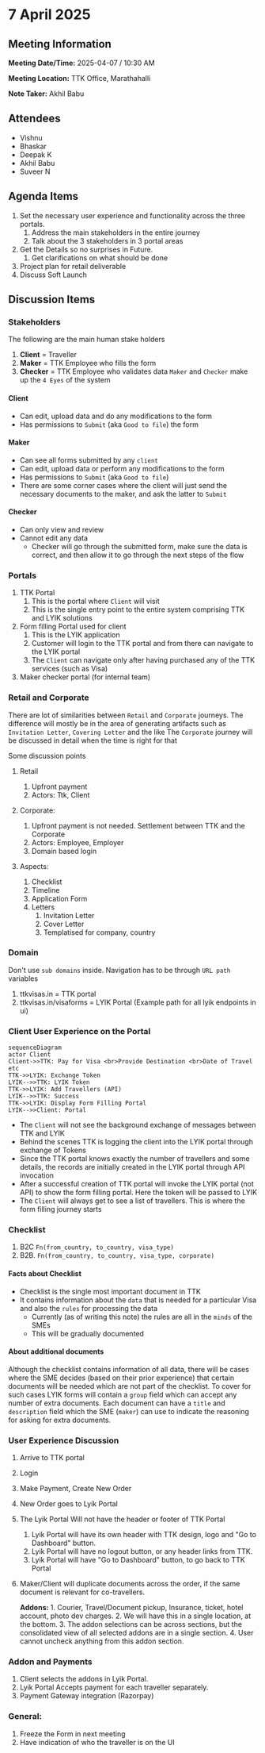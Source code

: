 
# 7 April 2025
## Meeting Information

**Meeting Date/Time:** 2025-04-07 / 10:30 AM

**Meeting Location:** TTK Office, Marathahalli 

**Note Taker:** Akhil Babu

## Attendees

- Vishnu
- Bhaskar
- Deepak K
- Akhil Babu
- Suveer N
## Agenda Items

1. Set the necessary user experience and functionality across the three portals.
	1. Address the main stakeholders in the entire journey
	2. Talk about the 3 stakeholders in 3 portal areas
2. Get the Details so no surprises in Future.
	1. Get clarifications on what should be done
3. Project plan for retail deliverable
4. Discuss Soft Launch

## Discussion Items

### Stakeholders
The following are the main human stake holders
1. **Client** = Traveller
2. **Maker** = TTK Employee who fills the form
3. **Checker** = TTK Employee who validates data
`Maker` and `Checker` make up the `4 Eyes` of the system
#### Client
- Can edit, upload data and do any modifications to the form
- Has permissions to `Submit` (aka `Good to file`) the form
#### Maker
- Can see all forms submitted by any `client`
- Can edit, upload data or perform any modifications to the form
- Has permissions to `Submit` (aka `Good to file`)
- There are some corner cases where the client will just send the necessary documents to the maker, and ask the latter to `Submit`
#### Checker
- Can only view and review
- Cannot edit any data
	- Checker will go through the submitted form, make sure the data is correct, and then allow it to go through the next steps of the flow
### Portals
1. TTK Portal
	1. This is the portal where `Client` will visit
	2. This is the single entry point to the entire system comprising TTK and LYIK solutions
2. Form filling Portal used for client
	1. This is the LYIK application
	2. Customer will login to the TTK portal and from there can navigate to the LYIK portal
	3. The `Client` can navigate only after having purchased any of the TTK services (such as Visa)
3. Maker checker portal (for internal team)

### Retail and Corporate
There are lot of similarities between `Retail` and `Corporate` journeys.
The difference will mostly be in the area of generating artifacts such as `Invitation Letter`, `Covering Letter` and the like
The `Corporate` journey will be discussed in detail when the time is right for that

Some discussion points
1. Retail 
	1. Upfront payment
	2. Actors: Ttk, Client

2. Corporate:
	1. Upfront payment is not needed. Settlement between TTK and the Corporate
	2. Actors: Employee, Employer
	3. Domain based login
3. Aspects:
	1. Checklist
	2. Timeline
	3. Application Form
	4. Letters
		1. Invitation Letter
		2. Cover Letter
		3. Templatised for company, country
### Domain
Don't use `sub domains` inside. Navigation has to be through `URL path` variables
1. ttkvisas.in = TTK portal
2. ttkvisas.in/visaforms = LYIK Portal (Example path for all lyik endpoints in ui)

### Client User Experience on the Portal

```mermaid
sequenceDiagram
actor Client
Client->>TTK: Pay for Visa <br>Provide Destination <br>Date of Travel etc
TTK->>LYIK: Exchange Token
LYIK-->>TTK: LYIK Token
TTK->>LYIK: Add Travellers (API)
LYIK-->>TTK: Success
TTK->>LYIK: Display Form Filling Portal
LYIK-->>Client: Portal
```

- The `Client` will not see the background exchange of messages between TTK and LYIK
- Behind the scenes TTK is logging the client into the LYIK portal through exchange of Tokens
- Since the TTK portal knows exactly the number of travellers and some details, the records are initially created in the LYIK portal through API invocation
- After a successful creation of TTK portal will invoke the LYIK portal (not API) to show the form filling portal. Here the token will be passed to LYIK
- The `Client` will always get to see a list of travellers. This is where the form filling journey starts

### Checklist
1. B2C `Fn(from_country, to_country, visa_type)`
2. B2B. `Fn(from_country, to_country, visa_type, corporate)`

#### Facts about Checklist
- Checklist is the single most important document in TTK
- It contains information about the `data` that is needed for a particular Visa and also the `rules` for processing the data
	- Currently (as of writing this note) the rules are all in the `minds` of the SMEs
	- This will be gradually documented
#### About additional documents
Although the checklist contains information of all data, there will be cases where the SME decides (based on their prior experience) that certain documents will be needed which are not part of the checklist. To cover for such cases LYIK forms will contain a `group` field which can accept any number of extra documents. Each document can have a `title` and `description` field which the SME (`maker`) can use to indicate the reasoning for asking for extra documents.

### User Experience Discussion
1. Arrive to TTK portal
2. Login
3. Make Payment, Create New Order
4. New Order goes to Lyik Portal
5. The Lyik Portal Will not have the header or footer of TTK Portal
	1. Lyik Portal will have its own header with TTK design, logo and "Go to Dashboard" button.
	2. Lyik Portal will have no logout button, or any header links from TTK.
	3. Lyik Portal will have "Go to Dashboard" button, to go back to TTK Portal
6. Maker/Client will duplicate documents across the order, if the same document is relevant for co-travellers.

	**Addons:**
		1. Courier, Travel/Document pickup, Insurance, ticket, hotel account, photo dev charges.
		2. We will have this in a single location, at the bottom. 
		3. The addon selections can be across sections, but the consolidated view of all selected addons are in a single section.
		4. User cannot uncheck anything from this addon section.

### Addon and Payments
1. Client selects the addons in Lyik Portal.
2. Lyik Portal Accepts payment for each traveller separately.
3. Payment Gateway integration (Razorpay)
### General:
1. Freeze the Form in next meeting
2. Have indication of who the traveller is on the UI
